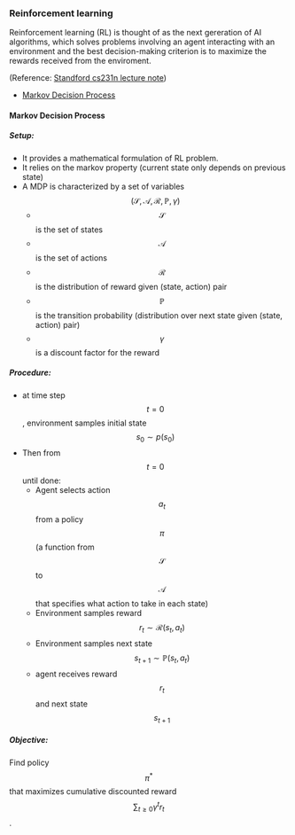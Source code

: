 ### Reinforcement learning

Reinforcement learning (RL) is thought of as the next gereration of AI algorithms, which solves problems involving an agent interacting with an environment and the best decision-making criterion is to maximize the rewards received from the enviroment.

(Reference: [Standford cs231n lecture note](http://cs231n.stanford.edu/slides/2017/cs231n_2017_lecture14.pdf))

- [Markov Decision Process](#markov_decision_process)



#### Markov Decision Process 
<a name='markov_decision_process'></a>

##### Setup:
- It provides a mathematical formulation of RL problem.
- It relies on the markov property (current state only depends on previous state)
- A MDP is characterized by a set of variables $$( \mathcal{S}, \mathcal{A}, \mathcal{R}, \mathbb{P}, \gamma )$$
    - $$\mathcal{S}$$ is the set of states 
    - $$\mathcal{A}$$ is the set of actions
    - $$\mathcal{R}$$ is the distribution of reward given (state, action) pair 
    - $$\mathbb{P}$$ is the transition probability (distribution over next state given (state, action) pair)
    - $$\gamma$$ is a discount factor for the reward

##### Procedure:

- at time step $$t=0$$, environment samples initial state $$s_0 \sim p(s_0)$$
- Then from $$t=0$$ until done:
    - Agent selects action $$a_t$$ from a policy $$\pi$$ (a function from $$\mathcal{S}$$ to $$\mathcal{A}$$ that specifies what action to take in each state)
    - Environment samples reward $$r_t \sim \mathcal{R}(s_t, a_t)$$
    - Environment samples next state $$s_{t+1} \sim \mathbb{P}(s_t, a_t)$$
    - agent receives reward $$r_t$$ and next state $$s_{t+1}$$

##### Objective: 

Find policy $$\pi^*$$ that maximizes cumulative discounted reward $$\sum_{t \geq 0} \gamma^t r_t$$.








